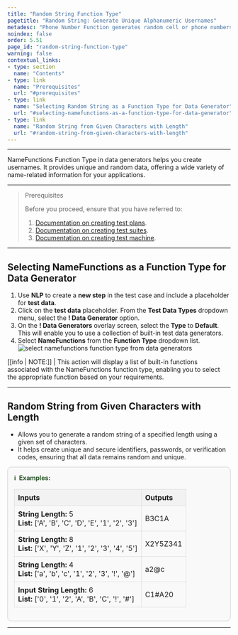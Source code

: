 ```yaml
---
title: "Random String Function Type"
pagetitle: "Random String: Generate Unique Alphanumeric Usernames"
metadesc: "Phone Number Function generates random cell or phone numbers for testing contact forms, databases, and user profiles in various applications."
noindex: false
order: 5.51
page_id: "random-string-function-type"
warning: false
contextual_links:
- type: section
  name: "Contents"
- type: link
  name: "Prerequisites"
  url: "#prerequisites"
- type: link
  name: "Selecting Random String as a Function Type for Data Generator"
  url: "#selecting-namefunctions-as-a-function-type-for-data-generator"
- type: link
  name: "Random String from Given Characters with Length"
  url: "#random-string-from-given-characters-with-length"
---
```


---

NameFunctions Function Type in data generators helps you create usernames. It provides unique and random data, offering a wide variety of name-related information for your applications.

---

> <p id="prerequisites">Prerequisites</p>
>
> Before you proceed, ensure that you have referred to:
> 1. [Documentation on creating test plans](https://testsigma.com/docs/test-management/test-plans/overview/). 
> 2. [Documentation on creating test suites](https://testsigma.com/docs/test-management/test-suites/overview/). 
> 3. [Documentation on creating test machine](https://testsigma.com/docs/test-management/test-plans/manage-test-machines/).

---

## **Selecting NameFunctions as a Function Type for Data Generator**

1. Use **NLP** to create a **new step** in the test case and include a placeholder for **test data**.
2. Click on the **test data** placeholder. From the **Test Data Types** dropdown menu, select the **! Data Generator** option.
3. On the **! Data Generators** overlay screen, select the **Type** to **Default**. This will enable you to use a collection of built-in test data generators.
4. Select **NameFunctions** from the **Function Type** dropdown list. ![select namefunctions function type from data generators](https://s3.amazonaws.com/static-docs.testsigma.com/new_images/projects/applications/randomstring_functiontype_dg.gif)

[[info | NOTE:]]
| This action will display a list of built-in functions associated with the NameFunctions function type, enabling you to select the appropriate function based on your requirements.

---

## **Random String from Given Characters with Length**

- Allows you to generate a random string of a specified length using a given set of characters. 
- It helps create unique and secure identifiers, passwords, or verification codes, ensuring that all data remains random and unique.

<style>
  .example-container {
    border: 1px solid #ccc;
    border-radius: 8px;
    padding: 1em;
    margin: 1em 0;
    background-color: #f9f9f9;
  }
  .example-title {
    color: #2d572c;
    font-weight: bold;
    display: flex;
    align-items: center;
    margin-bottom: 0.5em;
  }
  .example-title span {
    margin-right: 0.5em;
  }
  .example-table {
    width: 100%;
    border-collapse: collapse;
  }
  .example-table th, .example-table td {
    border: 1px solid #ddd;
    padding: 0.5em;
    text-align: left;
  }
  .example-table th {
    background-color: #f2f2f2;
  }
</style>

<div class="example-container">
  <div class="example-title">
    <span>ℹ️</span>Examples:
  </div>
  <table class="example-table">
    <thead>
      <tr>
        <th>Inputs</th>
        <th>Outputs</th>
      </tr>
    </thead>
    <tbody>
      <!-- Example 1 -->
      <tr>
        <td><b>String Length:</b> 5<br><b>List:</b> ['A', 'B', 'C', 'D', 'E', '1', '2', '3']</td>
        <td>B3C1A</td>
      </tr>
      <!-- Example 2 -->
      <tr>
        <td><b>String Length:</b> 8<br><b>List:</b> ['X', 'Y', 'Z', '1', '2', '3', '4', '5']</td>
        <td>X2Y5Z341</td>
      </tr>
      <!-- Example 3 -->
      <tr>
        <td><b>String Length:</b> 4<br><b>List:</b> ['a', 'b', 'c', '1', '2', '3', '!', '@']</td>
        <td>a2@c</td>
      </tr>
      <!-- Example 4 -->
      <tr>
        <td><b>Input String Length:</b> 6<br><b>List:</b> ['0', '1', '2', 'A', 'B', 'C', '!', '#']</td>
        <td>C1#A20</td>
      </tr>
    </tbody>
  </table>
</div>

---